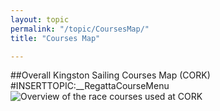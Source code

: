 ```yaml
---
layout: topic
permalink: "/topic/CoursesMap/"
title: "Courses Map"

---
```


##Overall Kingston Sailing Courses Map (CORK)
#INSERTTOPIC:__RegattaCourseMenu
<img src="http://k7waterfront.org/images/CORK-Course-Circles.jpg" alt="Overview of the race courses used at CORK" />

